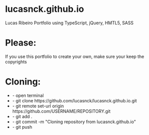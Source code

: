 # lucasnck.github.io
Lucas Ribeiro Portfolio using TypeScript, jQuery, HMTL5, SASS
<h1>Please:</h1>
<p>If you use this portfolio to create your own, make sure your keep the copyrights</p>

<h1>Cloning:</h1>
<ul>
  <li>- open terminal</li>
  <li>- git clone https://github.com/lucasnck/lucasnck.github.io.git</li>
  <li>- git remote set-url origin https://github.com/USERNAME/REPOSITORY.git</li>
  <li>- git add .</li>
  <li>- git commit -m "Cloning repository from lucasnck.github.io"</li>
  <li>- git push</li>
</ul>
